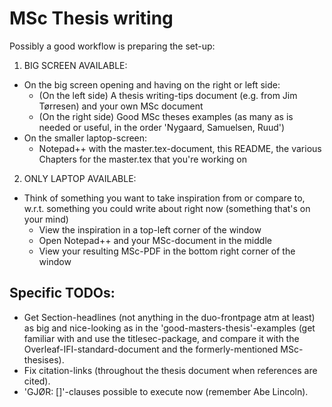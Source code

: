 # MSc Thesis writing

Possibly a good workflow is preparing the set-up:
1) BIG SCREEN AVAILABLE:
* On the big screen opening and having on the right or left side:
	+ (On the left side) A thesis writing-tips document (e.g. from Jim Tørresen) and your own MSc document
	+ (On the right side) Good MSc theses examples (as many as is needed or useful, in the order 'Nygaard, Samuelsen, Ruud')
* On the smaller laptop-screen:
	+ Notepad++ with the master.tex-document, this README, the various Chapters for the master.tex that you're working on

2) ONLY LAPTOP AVAILABLE:
* Think of something you want to take inspiration from or compare to, w.r.t. something you could write about right now (something that's on your mind)
	+ View the inspiration in a top-left corner of the window
	+ Open Notepad++ and your MSc-document in the middle
	+ View your resulting MSc-PDF in the bottom right corner of the window

## Specific TODOs:
* Get Section-headlines (not anything in the duo-frontpage atm at least) as big and nice-looking as in the 'good-masters-thesis'-examples (get familiar with and use the titlesec-package, and compare it with the Overleaf-IFI-standard-document and the formerly-mentioned MSc-thesises).
* Fix citation-links (throughout the thesis document when references are cited).
* 'GJØR: []'-clauses possible to execute now (remember Abe Lincoln).
